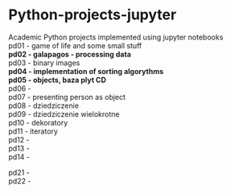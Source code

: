 # Python-projects-jupyter
Academic Python projects implemented using jupyter notebooks </br>
pd01 - game of life and some small stuff  
<b>pd02 - galapagos - processing data</b>  
pd03 - binary images  
<b>pd04 - implementation of sorting algorythms</b>  
<b>pd05 - objects, baza plyt CD</b>  
pd06 -   
pd07 - presenting person as object  
pd08 - dziedziczenie  
pd09 - dziedziczenie wielokrotne  
pd10 - dekoratory  
pd11 - iteratory  
pd12 -   
pd13 -   
pd14 -   
  
pd21 -  
pd22 -  
